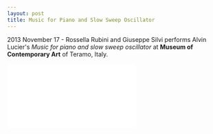 ```yaml
---
layout: post
title: Music for Piano and Slow Sweep Oscillator
---
```


2013 November 17 - Rossella Rubini and Giuseppe Silvi performs Alvin Lucier's *Music for piano and slow sweep oscillator* at **Museum of Contemporary Art** of Teramo, Italy.

<iframe src="//www.youtube.com/embed/b2WdFLg7PwI?rel=0" frameborder="0" allowfullscreen></iframe>
